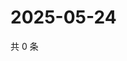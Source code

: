 # 2025-05-24

共 0 条

<!-- BEGIN ZHIHUVIDEO -->
<!-- 最后更新时间 Sat May 24 2025 18:10:53 GMT+0800 (China Standard Time) -->

<!-- END ZHIHUVIDEO -->
